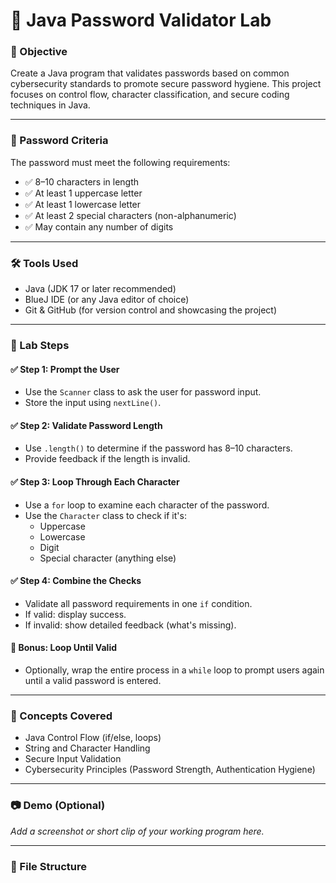 # 🔐 Java Password Validator Lab

### 🧠 Objective
Create a Java program that validates passwords based on common cybersecurity standards to promote secure password hygiene. This project focuses on control flow, character classification, and secure coding techniques in Java.

---

### 📌 Password Criteria
The password must meet the following requirements:
- ✅ 8–10 characters in length  
- ✅ At least 1 uppercase letter  
- ✅ At least 1 lowercase letter  
- ✅ At least 2 special characters (non-alphanumeric)  
- ✅ May contain any number of digits

---

### 🛠️ Tools Used
- Java (JDK 17 or later recommended)
- BlueJ IDE (or any Java editor of choice)
- Git & GitHub (for version control and showcasing the project)

---

### 🧪 Lab Steps

#### ✅ Step 1: Prompt the User
- Use the `Scanner` class to ask the user for password input.
- Store the input using `nextLine()`.

#### ✅ Step 2: Validate Password Length
- Use `.length()` to determine if the password has 8–10 characters.
- Provide feedback if the length is invalid.

#### ✅ Step 3: Loop Through Each Character
- Use a `for` loop to examine each character of the password.
- Use the `Character` class to check if it's:
  - Uppercase
  - Lowercase
  - Digit
  - Special character (anything else)

#### ✅ Step 4: Combine the Checks
- Validate all password requirements in one `if` condition.
- If valid: display success.
- If invalid: show detailed feedback (what's missing).

#### 🔁 Bonus: Loop Until Valid
- Optionally, wrap the entire process in a `while` loop to prompt users again until a valid password is entered.

---

### 🧠 Concepts Covered
- Java Control Flow (if/else, loops)
- String and Character Handling
- Secure Input Validation
- Cybersecurity Principles (Password Strength, Authentication Hygiene)

---

### 📷 Demo (Optional)
_Add a screenshot or short clip of your working program here._

---

### 📂 File Structure

